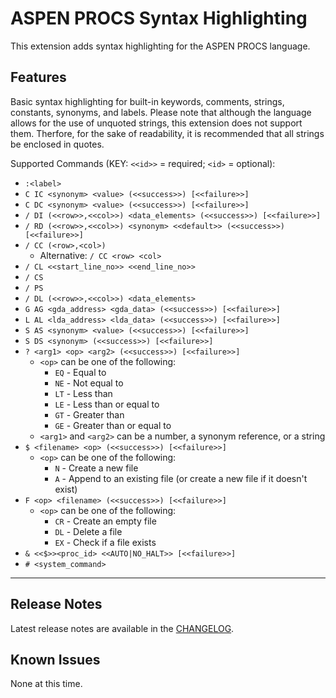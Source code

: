 # ASPEN PROCS Syntax Highlighting

This extension adds syntax highlighting for the ASPEN PROCS language.

## Features

Basic syntax highlighting for built-in keywords, comments, strings, constants, synonyms, and labels. Please note that although the language allows for the use of unquoted strings, this extension does not support them. Therfore, for the sake of readability, it is recommended that all strings be enclosed in quotes.

Supported Commands (KEY: `<<id>>` = required; `<id>` = optional):
- `:<label>`
- `C IC <synonym> <value> (<<success>>) [<<failure>>]`
- `C DC <synonym> <value> (<<success>>) [<<failure>>]`
- `/ DI (<<row>>,<<col>>) <data_elements> (<<success>>) [<<failure>>]`
- `/ RD (<<row>>,<<col>>) <synonym> <<default>> (<<success>>) [<<failure>>]`
- `/ CC (<row>,<col>)`
    - Alternative: `/ CC <row> <col>`
- `/ CL <<start_line_no>> <<end_line_no>>`
- `/ CS`
- `/ PS`
- `/ DL (<<row>>,<<col>>) <data_elements>`
- `G AG <gda_address> <gda_data> (<<success>>) [<<failure>>]`
- `L AL <lda_address> <lda_data> (<<success>>) [<<failure>>]`
- `S AS <synonym> <value> (<<success>>) [<<failure>>]`
- `S DS <synonym> (<<success>>) [<<failure>>]`
- `? <arg1> <op> <arg2> (<<success>>) [<<failure>>]`
    - `<op>` can be one of the following:
        - `EQ` - Equal to
        - `NE` - Not equal to
        - `LT` - Less than
        - `LE` - Less than or equal to
        - `GT` - Greater than
        - `GE` - Greater than or equal to
    - `<arg1>` and `<arg2>` can be a number, a synonym reference, or a string
- `$ <filename> <op> (<<success>>) [<<failure>>]`
    - `<op>` can be one of the following:
        - `N` - Create a new file
        - `A` - Append to an existing file (or create a new file if it doesn't exist)
- `F <op> <filename> (<<success>>) [<<failure>>]`
    - `<op>` can be one of the following:
        - `CR` - Create an empty file
        - `DL` - Delete a file
        - `EX` - Check if a file exists
- `& <<$>><proc_id> <<AUTO|NO_HALT>> [<<failure>>]`
- `# <system_command>`
---
## Release Notes

Latest release notes are available in the [CHANGELOG](CHANGELOG.md).

## Known Issues

None at this time.